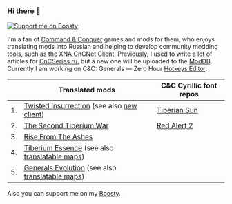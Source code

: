 ### Hi there 👋
[![Support me on Boosty](https://img.shields.io/badge/boosty-50₽/month-green.svg?logo=boosty)](https://boosty.to/mah_boi)

I'm a fan of [Command & Conquer](https://en.wikipedia.org/wiki/Command_%26_Conquer) games and mods for them, who enjoys translating mods into Russian and helping to develop community modding tools, such as the [XNA CnCNet Client](https://github.com/CnCNet/xna-cncnet-client). Previously, I used to write a lot of articles for [CnCSeries.ru](https://cncseries.ru/author/mah_boi/), but a new one will be uploaded to the [ModDB](https://www.moddb.com/members/mah-boi/articles). Currently I am working on C&C: Generals — Zero Hour [Hotkeys Editor](https://github.com/MahBoiDeveloper/GZHHotkeysEditor).

|  | Translated mods | C&C Cyrillic font repos |
|---|------------------------|-----------------------------------|
|1. | [Twisted Insurrection](https://github.com/MahBoiTranslator/TwistedInsurrectionRu) (see also [new client](https://github.com/MahBoiDeveloper/TwistedInsurrectionUpdatedClient)) | [Tiberian Sun](https://github.com/MahBoiDeveloper/RussianFontsForTiberianSun)
|2. | [The Second Tiberium War](https://github.com/MahBoiTranslator/TheSecondTiberiumWarRu) | [Red Alert 2](https://github.com/MahBoiDeveloper/FontsForRedAlert2)
|3. | [Rise From The Ashes](https://github.com/MahBoiTranslator/RiseFromTheAshesRu)
|4. | [Tiberium Essence](https://github.com/MahBoiTranslator/TiberiumEssenceRu) (see also [translatable maps](https://github.com/MahBoiTranslator/TiberiumEssenceTranslatableMaps))
|5. | [Generals Evolution](https://github.com/MahBoiTranslator/GeneralsEvolutionRu) (see also [translatable maps](https://github.com/MahBoiTranslator/GeneralsEvolutionTranslatableMaps))


Also you can support me on my [Boosty](https://boosty.to/mah_boi).

<!--
**MahBoiDeveloper/MahBoiDeveloper** is a ✨ _special_ ✨ repository because its `README.md` (this file) appears on your GitHub profile.

Here are some ideas to get you started:

- 🔭 I’m currently working on ...
- 🌱 I’m currently learning ...
- 👯 I’m looking to collaborate on ...
- 🤔 I’m looking for help with ...
- 💬 Ask me about ...
- 📫 How to reach me: ...
- 😄 Pronouns: ...
- ⚡ Fun fact: ...
-->
